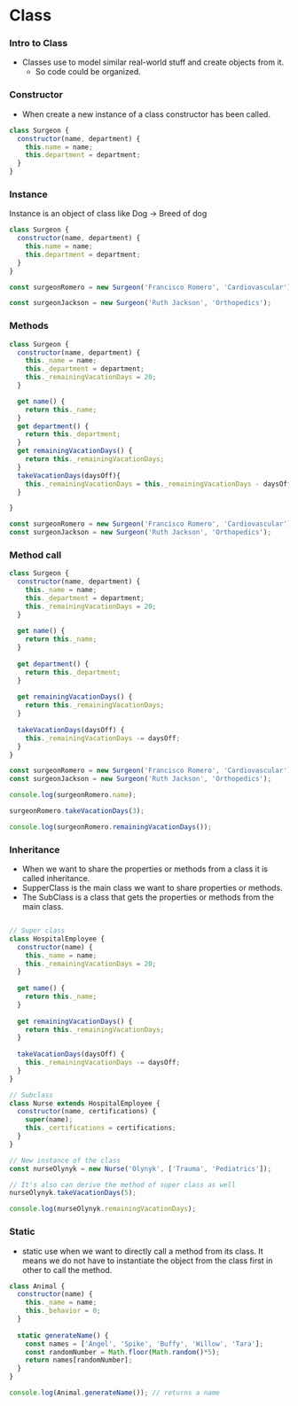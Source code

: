 # Class

### Intro to Class
- Classes use to model similar real-world stuff and create objects from it.
  - So code could be organized.

### Constructor
- When create a new instance of a class constructor has been called.
```js
class Surgeon {
  constructor(name, department) {
    this.name = name;
    this.department = department;
  }
}
```
### Instance
Instance is an object of class like Dog -> Breed of dog
```js
class Surgeon {
  constructor(name, department) {
    this.name = name;
    this.department = department;
  }
}

const surgeonRomero = new Surgeon('Francisco Romero', 'Cardiovascular');

const surgeonJackson = new Surgeon('Ruth Jackson', 'Orthopedics');
```

### Methods

```js
class Surgeon {
  constructor(name, department) {
    this._name = name;
    this._department = department;
    this._remainingVacationDays = 20;
  }

  get name() {
    return this._name;
  }
  get department() {
    return this._department;
  }
  get remainingVacationDays() {
    return this._remainingVacationDays;
  }
  takeVacationDays(daysOff){
    this._remainingVacationDays = this._remainingVacationDays - daysOff;
  }

}

const surgeonRomero = new Surgeon('Francisco Romero', 'Cardiovascular');
const surgeonJackson = new Surgeon('Ruth Jackson', 'Orthopedics');
```

### Method call

```js
class Surgeon {
  constructor(name, department) {
    this._name = name;
    this._department = department;
    this._remainingVacationDays = 20;
  }
  
  get name() {
    return this._name;
  }
  
  get department() {
    return this._department;
  }
  
  get remainingVacationDays() {
    return this._remainingVacationDays;
  }
  
  takeVacationDays(daysOff) {
    this._remainingVacationDays -= daysOff;
  }
}

const surgeonRomero = new Surgeon('Francisco Romero', 'Cardiovascular');
const surgeonJackson = new Surgeon('Ruth Jackson', 'Orthopedics');

console.log(surgeonRomero.name);

surgeonRomero.takeVacationDays(3);

console.log(surgeonRomero.remainingVacationDays());
```

### Inheritance

- When we want to share the properties or methods from a class it is called inheritance.
- SupperClass is the main class we want to share properties or methods.
- The SubClass is a class that gets the properties or methods from the main class.

```js

// Super class
class HospitalEmployee {
  constructor(name) {
    this._name = name;
    this._remainingVacationDays = 20;
  }
  
  get name() {
    return this._name;
  }
  
  get remainingVacationDays() {
    return this._remainingVacationDays;
  }
  
  takeVacationDays(daysOff) {
    this._remainingVacationDays -= daysOff;
  }
}

// Subclass
class Nurse extends HospitalEmployee {
  constructor(name, certifications) {
    super(name);
    this._certifications = certifications;
  }
}

// New instance of the class
const nurseOlynyk = new Nurse('Olynyk', ['Trauma', 'Pediatrics']);

// It's also can derive the method of super class as well
nurseOlynyk.takeVacationDays(5);

console.log(nurseOlynyk.remainingVacationDays);

```

### Static

- static use when we want to directly call a method from its class. It means we do not have to instantiate the object from the class first in other to call the method.

```js
class Animal {
  constructor(name) {
    this._name = name;
    this._behavior = 0;
  }
 
  static generateName() {
    const names = ['Angel', 'Spike', 'Buffy', 'Willow', 'Tara'];
    const randomNumber = Math.floor(Math.random()*5);
    return names[randomNumber];
  }
}

console.log(Animal.generateName()); // returns a name
```

